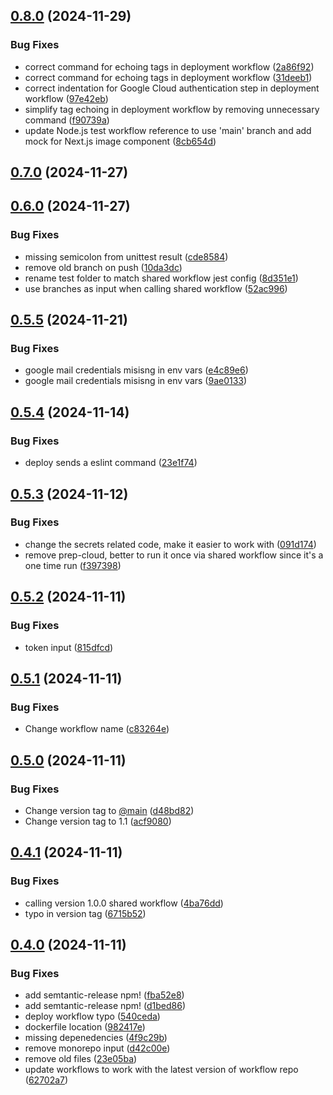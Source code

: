 ## [0.8.0](https://github.com/Ridvan-bot/pohlmanprotean.se/compare/v0.7.0...v0.8.0) (2024-11-29)

### Bug Fixes

* correct command for echoing tags in deployment workflow ([2a86f92](https://github.com/Ridvan-bot/pohlmanprotean.se/commit/2a86f92c41eadc55e53a7dc25eb34be13bcae26d))
* correct command for echoing tags in deployment workflow ([31deeb1](https://github.com/Ridvan-bot/pohlmanprotean.se/commit/31deeb11eaa3d46f03108c4e0efde8193f54130b))
* correct indentation for Google Cloud authentication step in deployment workflow ([97e42eb](https://github.com/Ridvan-bot/pohlmanprotean.se/commit/97e42ebe1ced7ef0009075c5fa85d3d843046788))
* simplify tag echoing in deployment workflow by removing unnecessary command ([f90739a](https://github.com/Ridvan-bot/pohlmanprotean.se/commit/f90739a662c2956067b3ce1994b2c01aa2a32e7c))
* update Node.js test workflow reference to use 'main' branch and add mock for Next.js image component ([8cb654d](https://github.com/Ridvan-bot/pohlmanprotean.se/commit/8cb654d82e4f623406aa85e6ff068cbd7435bfd8))

## [0.7.0](https://github.com/Ridvan-bot/pohlmanprotean.se/compare/v0.6.0...v0.7.0) (2024-11-27)

## [0.6.0](https://github.com/Ridvan-bot/pohlmanprotean.se/compare/v0.5.5...v0.6.0) (2024-11-27)

### Bug Fixes

* missing semicolon from unittest result ([cde8584](https://github.com/Ridvan-bot/pohlmanprotean.se/commit/cde85841c8654164ee4568a5a7fced89acd35779))
* remove old branch on push ([10da3dc](https://github.com/Ridvan-bot/pohlmanprotean.se/commit/10da3dc6d2d07d0b3711916146bc694c663c63d4))
* rename test folder to match shared workflow jest config ([8d351e1](https://github.com/Ridvan-bot/pohlmanprotean.se/commit/8d351e1fd7fc7fa3e6d1208a5f5a325a44875cd6))
* use branches as input when calling shared workflow ([52ac996](https://github.com/Ridvan-bot/pohlmanprotean.se/commit/52ac996e58131f18e8f01f9cacfba780ac475f48))

## [0.5.5](https://github.com/Ridvan-bot/pohlmanprotean.se/compare/v0.5.4...v0.5.5) (2024-11-21)

### Bug Fixes

* google mail credentials misisng in env vars ([e4c89e6](https://github.com/Ridvan-bot/pohlmanprotean.se/commit/e4c89e6194e36f6437917a6f45a56378bef0f06a))
* google mail credentials misisng in env vars ([9ae0133](https://github.com/Ridvan-bot/pohlmanprotean.se/commit/9ae0133bdc8a6f34696c14588ee8db39ed99af62))

## [0.5.4](https://github.com/Ridvan-bot/pohlmanprotean.se/compare/v0.5.3...v0.5.4) (2024-11-14)

### Bug Fixes

* deploy sends a eslint command ([23e1f74](https://github.com/Ridvan-bot/pohlmanprotean.se/commit/23e1f74efffad7ba960a84db59bf66f82330db0d))

## [0.5.3](https://github.com/Ridvan-bot/pohlmanprotean.se/compare/v0.5.2...v0.5.3) (2024-11-12)

### Bug Fixes

* change the secrets related code, make it easier to work with ([091d174](https://github.com/Ridvan-bot/pohlmanprotean.se/commit/091d174ffb8680508d236d3abb7df217e26e63a6))
* remove prep-cloud, better to run it once via shared workflow since it's a one time run ([f397398](https://github.com/Ridvan-bot/pohlmanprotean.se/commit/f3973989087b9a4fabcbb9db8b82157cacb5660b))

## [0.5.2](https://github.com/Ridvan-bot/pohlmanprotean.se/compare/v0.5.1...v0.5.2) (2024-11-11)

### Bug Fixes

* token input ([815dfcd](https://github.com/Ridvan-bot/pohlmanprotean.se/commit/815dfcde5915d9a7b89a28e7fa15d229dc4db5c6))

## [0.5.1](https://github.com/Ridvan-bot/pohlmanprotean.se/compare/v0.5.0...v0.5.1) (2024-11-11)

### Bug Fixes

* Change workflow name ([c83264e](https://github.com/Ridvan-bot/pohlmanprotean.se/commit/c83264e6e395ac6760e85ba81698cdf2028319aa))

## [0.5.0](https://github.com/Ridvan-bot/pohlmanprotean.se/compare/v0.4.1...v0.5.0) (2024-11-11)

### Bug Fixes

* Change version tag to [@main](https://github.com/main) ([d48bd82](https://github.com/Ridvan-bot/pohlmanprotean.se/commit/d48bd82c6c64c7910d121822b23f36d7daa25ca1))
* Change version tag to 1.1 ([acf9080](https://github.com/Ridvan-bot/pohlmanprotean.se/commit/acf9080d44ef545208190d70cad8a13270d5c7cf))

## [0.4.1](https://github.com/Ridvan-bot/pohlmanprotean.se/compare/v0.4.0...v0.4.1) (2024-11-11)

### Bug Fixes

* calling version 1.0.0 shared workflow ([4ba76dd](https://github.com/Ridvan-bot/pohlmanprotean.se/commit/4ba76dd870d58b69b985948b49b52f861532bf9f))
* typo in version  tag ([6715b52](https://github.com/Ridvan-bot/pohlmanprotean.se/commit/6715b52174aa52ad7c596df446198f285cbffb71))

## [0.4.0](https://github.com/Ridvan-bot/pohlmanprotean.se/compare/v0.3.0...v0.4.0) (2024-11-11)

### Bug Fixes

* add semtantic-release npm! ([fba52e8](https://github.com/Ridvan-bot/pohlmanprotean.se/commit/fba52e89c4f0f939321180bf36d3b14bab2bf156))
* add semtantic-release npm! ([d1bed86](https://github.com/Ridvan-bot/pohlmanprotean.se/commit/d1bed8674d120ef7158b6a16b411793cfcb71573))
* deploy workflow typo ([540ceda](https://github.com/Ridvan-bot/pohlmanprotean.se/commit/540ceda4f39045d33c07e1c99f9c6ac4399af396))
* dockerfile location ([982417e](https://github.com/Ridvan-bot/pohlmanprotean.se/commit/982417e92bb89d6d626dce2340c8cb46fddfde5d))
* missing depenedencies ([4f9c29b](https://github.com/Ridvan-bot/pohlmanprotean.se/commit/4f9c29bdfb38e2662ac7262e2495346ca512b661))
* remove monorepo input ([d42c00e](https://github.com/Ridvan-bot/pohlmanprotean.se/commit/d42c00ef10e0ba26e786a68532b06c0674b15a7f))
* remove old files ([23e05ba](https://github.com/Ridvan-bot/pohlmanprotean.se/commit/23e05ba502c839e0b96203fc2c55bae1720a9baf))
* update workflows to work with the latest version of workflow repo ([62702a7](https://github.com/Ridvan-bot/pohlmanprotean.se/commit/62702a7fdcb701b6b5fa9b82b58a50323ce5197f))
